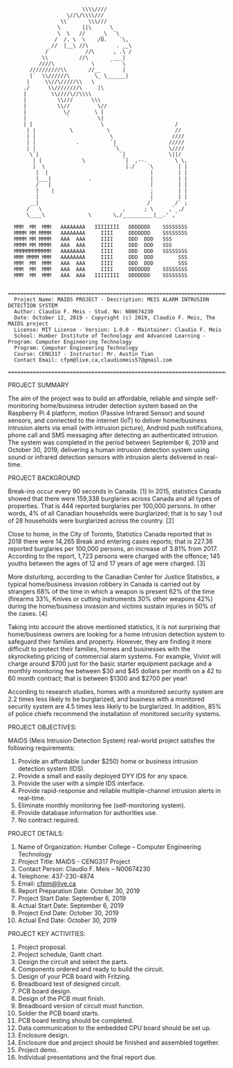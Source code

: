                             \\\\//// 
                       \//\/\\\\/// 
                     \\`      \\\///
                    \       ||\      \ 
                    \  \   //     _\  `\ 
                   /  /. \  \    /O.    `\,
                  //  |__\ //\         . __\ 
                /`           //\      , .\ / 
               \\          //\        ___|
              ////\            \     `   \ 
           //////////\\       //__       |
           |`  \\//////\        \_ \______|
          |     \\//\/////\\   \ 
         ./      \\////////\     |\ 
         |        \\////\//\\\\ 
         |          \\///      \\\ 
         |          \\//         \// 
         |            \/        \ |
         |             `         \|
         | |                      \                       / 
          | |           \           \                     // 
          | |                        \                   //// 
          | |             .          `|                 ///// 
          | |                         `\                \//// 
           \`|                          `|              \||/ 
            | |             \            `|  ,--.         \ \,
            |  \                          |./    `\        | |
             |  |                                 |        | |
             |___|            .                   |        | |
             /   |                                |        | |
             |    |                               ;        | |
             |                                    |        | |
           __|                                   /`       /` ;
          /   \                          ,      ; \     ,` ,/ 
          \____\              \       \,/__________|__.' ,`
 
      MMM  MM  MMM   AAAAAAAA   IIIIIIII   DDDDDDD    SSSSSSSS
      MMMM MM MMMM   AAAAAAAA     IIII     DDDDDDD    SSSSSSSS
      MMMM MM MMMM   AAA  AAA     IIII     DDD  DDD   SSS     
      MMMM MM MMMM   AAA  AAA     IIII     DDD  DDD   SSS     
      MMMMMMMMMMMM   AAAAAAAA     IIII     DDD  DDD   SSSSSSSS
      MMM MMMM MMM   AAAAAAAA     IIII     DDD  DDD        SSS
      MMM  MM  MMM   AAA  AAA     IIII     DDD  DDD        SSS
      MMM  MM  MMM   AAA  AAA     IIII     DDDDDDD    SSSSSSSS
      MMM  MM  MMM   AAA  AAA   IIIIIIII   DDDDDDD    SSSSSSSS
 
      ================================================================================
      Project Name: MAIDS PROJECT - Description: MEIS ALARM INTRUSION DETECTION SYSTEM
      Author: Claudio F. Meis - Stud. No: N00674230
      Date: October 12, 2019 - Copyright (c) 2019, Claudio F. Meis, The MAIDS project
      License: MIT License - Version: 1.0.0 - Maintainer: Claudio F. Meis
      School: Humber Institute of Technology and Advanced Learning - Program: Computer Engineering Technology
      Program: Computer Engineering Technology
      Course: CENG317 - Instructor: Mr. Austin Tian
      Contact Email: cfpm@live.ca,claudiomeis57@gmail.com
      ================================================================================     

PROJECT SUMMARY

The aim of the project was to build an affordable, reliable and simple self-monitoring home/business intruder detection system based on the Raspberry Pi 4 platform, motion (Passive Infrared Sensor) and sound sensors, and connected to the internet (IoT) to deliver home/business intrusion alerts via email (with intrusion picture), Android push notifications, phone call and SMS messaging after detecting an authenticated intrusion. The system was completed in the period between September 6, 2019 and October 30, 2019, delivering a human intrusion detection system using sound or infrared detection sensors with intrusion alerts delivered in real-time. 

PROJECT BACKGROUND

Break-ins occur every 90 seconds in Canada. [1] In 2015, statistics Canada showed that there were 159,338 burglaries across Canada and all types of properties. That is 444 reported burglaries per 100,000 persons. In other words, 4% of all Canadian households were burglarized; that is to say 1 out of 28 households were burglarized across the country. [2]

Close to home, in the City of Toronto, Statistics Canada reported that in 2018 there were 14,265 Break and entering cases reports; that is 227.36 reported burglaries per 100,000 persons, an increase of 3.81% from 2017. According to the report, 1,723 persons were charged with the offence; 145 youths between the ages of 12 and 17 years of age were charged. [3]

More disturbing, according to the Canadian Center for Justice Statistics, a typical home/business invasion robbery in Canada is carried out by strangers 68% of the time in which a weapon is present 62% of the time (firearms 33%, Knives or cutting instruments 30% other weapons 42%) during the home/business invasion and victims sustain injuries in 50% of the cases. [4]

Taking into account the above mentioned statistics, it is not surprising that home/business owners are looking for a home intrusion detection system to safeguard their families and property. However, they are finding it more difficult to protect their families, homes and businesses with the skyrocketing pricing of commercial alarm systems. For example, Vivint will charge around $700 just for the basic starter equipment package and a monthly monitoring fee between $30 and $45 dollars per month on a 42 to 60 month contract; that is between $1300 and $2700 per year!

According to research studies, homes with a monitored security system are 2.2 times less likely to be burglarized, and business with a monitored security system are 4.5 times less likely to be burglarized. In addition, 85% of police chiefs recommend the installation of monitored security systems.

PROJECT OBJECTIVES:

MAIDS (Meis Intrusion Detection System) real-world project satisfies the following requirements:
1.	Provide an affordable (under $250) home or business intrusion detection system (IDS).
2.	Provide a small and easily deployed DYY IDS for any space.
3.	Provide the user with a simple IDS interface.
4.	Provide rapid-response and reliable multiple-channel intrusion alerts in real-time.
5.	Eliminate monthly monitoring fee (self-monitoring system).
6.	Provide database information for authorities use.
7.	No contract required.

PROJECT DETAILS:

1.	Name of Organization: 	Humber College – Computer Engineering Technology
2.	Project Title: 			MAIDS - CENG317 Project
3.	Contact Person: 		Claudio F. Meis – N00674230
4.	Telephone: 			437-230-4874
5.	Email: 				cfpm@live.ca
6.	Report Preparation Date: 	October 30, 2019
7.	Project Start Date: 		September 6, 2019
8.	Actual Start Date: 		September 6, 2019
9.	Project End Date: 		October 30, 2019
10.	Actual End Date: 		October 30, 2019

PROJECT KEY ACTIVITIES:

1.	Project proposal.
2.	Project schedule, Gantt chart.
3.	Design the circuit and select the parts.
4.	Components ordered and ready to build the circuit.
5.	Design of your PCB board with Fritzing.
6.	Breadboard test of designed circuit.
7.	PCB board design.
8.	Design of the PCB must finish.
9.	Breadboard version of circuit must function.
10.	Solder the PCB board starts.
11.	PCB board testing should be completed.
12.	Data communication to the embedded CPU board should be set up.
13.	Enclosure design. 
14.	Enclosure due and project should be finished and assembled together. 
15.	Project demo.
16.	Individual presentations and the final report due.

